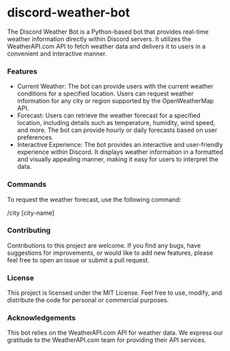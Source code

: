 # discord-weather-bot
The Discord Weather Bot is a Python-based bot that provides real-time weather information directly within Discord servers. It utilizes the WeatherAPI.com API to fetch weather data and delivers it to users in a convenient and interactive manner.

<h3>Features</h3>
<ul>
  <li>Current Weather: The bot can provide users with the current weather conditions for a specified location. Users can request weather information for any city or region supported by the OpenWeatherMap API.</li>
  <li>Forecast: Users can retrieve the weather forecast for a specified location, including details such as temperature, humidity, wind speed, and more. The bot can provide hourly or daily forecasts based on user preferences.</li>
  <li>Interactive Experience: The bot provides an interactive and user-friendly experience within Discord. It displays weather information in a formatted and visually appealing manner, making it easy for users to interpret the data.</li>
</ul>

<h3>Commands</h3>
To request the weather forecast, use the following command:

/city [city-name]

<h3>Contributing</h3>
Contributions to this project are welcome. If you find any bugs, have suggestions for improvements, or would like to add new features, please feel free to open an issue or submit a pull request.

<h3>License</h3>
This project is licensed under the MIT License. Feel free to use, modify, and distribute the code for personal or commercial purposes.

<h3>Acknowledgements</h3>
This bot relies on the WeatherAPI.com API for weather data. We express our gratitude to the WeatherAPI.com team for providing their API services.

